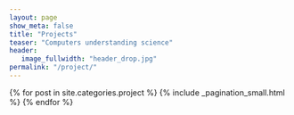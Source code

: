 ```yaml
---
layout: page
show_meta: false
title: "Projects"
teaser: "Computers understanding science"
header:
   image_fullwidth: "header_drop.jpg"
permalink: "/project/"
---
```


{% for post in site.categories.project %}
   {% include _pagination_small.html %}
{% endfor %}
